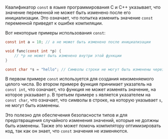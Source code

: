 Квалификатор `const` в языке программирования C и C++ указывает, что значение переменной не может быть изменено после его инициализации. Это означает, что попытка изменить значение `const` переменной приведет к ошибке компиляции. 

Вот некоторые примеры использования `const`:

```c
const int a = 10; // a не может быть изменено после инициализации

void func(const int *p) { 
    // *p не может быть изменено внутри этой функции
}

const char *s = "hello"; // Символы строки не могут быть изменены через s
```

В первом примере `const` используется для создания неизменяемого целого числа. Во втором примере функция принимает указатель на `const int`, что означает, что функция не может изменять значение, на которое указывает `p`. В третьем примере `s` является указателем на `const char`, что означает, что символы в строке, на которую указывает `s`, не могут быть изменены.

Это полезно для обеспечения безопасности типов и для предотвращения случайного изменения значений, которые не должны быть изменены. Также это может помочь компилятору оптимизировать код, так как он знает, что `const` значения не изменяются.